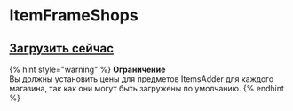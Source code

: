 # ItemFrameShops

## [Загрузить сейчас](https://www.spigotmc.org/resources/itemframeshops.4667/)

{% hint style="warning" %}
**Ограничение**  
Вы должны установить цены для предметов ItemsAdder для каждого магазина, так как они могут быть загружены по умолчанию.
{% endhint %}

